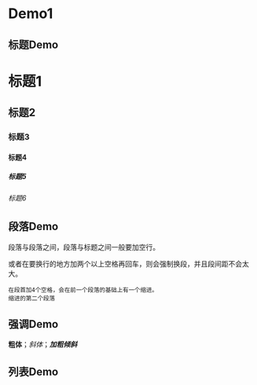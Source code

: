 # Demo1

## 标题Demo

# 标题1
## 标题2
### 标题3
#### 标题4
##### 标题5
###### 标题6


## 段落Demo

段落与段落之间，段落与标题之间一般要加空行。

或者在要换行的地方加两个以上空格再回车，则会强制换段，并且段间距不会太大。

    在段首加4个空格，会在前一个段落的基础上有一个缩进。  
	缩进的第二个段落


## 强调Demo

**粗体**；*斜体*；***加粗倾斜***

## 列表Demo

